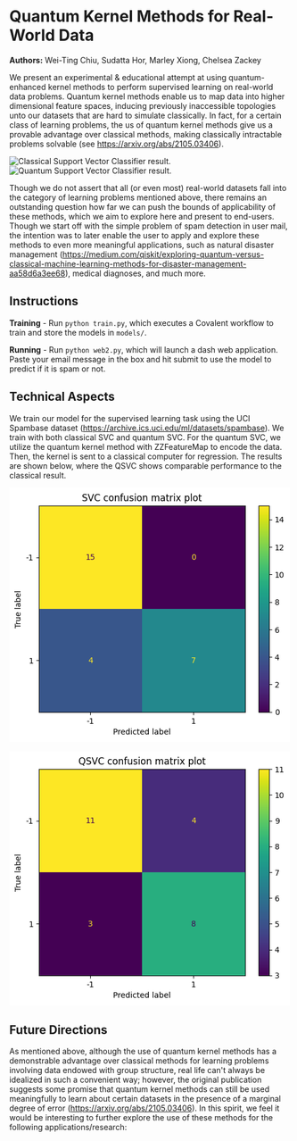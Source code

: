 # Quantum Kernel Methods for Real-World Data
 **Authors:** Wei-Ting Chiu, Sudatta Hor, Marley Xiong, Chelsea Zackey

We present an experimental & educational attempt at using quantum-enhanced kernel methods to perform supervised learning on real-world data problems. Quantum kernel methods enable us to map data into higher dimensional feature spaces, inducing previously inaccessible topologies unto our datasets that are hard to simulate classically. In fact, for a certain class of learning problems, the us of quantum kernel methods give us a provable advantage over classical methods, making classically intractable problems solvable (see https://arxiv.org/abs/2105.03406).

![Classical Support Vector Classifier result.](./figs/classical.png)
![Quantum Support Vector Classifier result.](./figs/quantum.png)

Though we do not assert that all (or even most) real-world datasets fall into the category of learning problems mentioned above, there remains an outstanding question how far we can push the bounds of applicability of these methods, which we aim to explore here and present to end-users. Though we start off with the simple problem of spam detection in user mail, the intention was to later enable the user to apply and explore these methods to even more meaningful applications, such as natural disaster management (https://medium.com/qiskit/exploring-quantum-versus-classical-machine-learning-methods-for-disaster-management-aa58d6a3ee68), medical diagnoses, and much more.

## Instructions
  
  **Training** - Run `python train.py`, which executes a Covalent workflow to train and store the models in `models/`.
  
  **Running** - Run `python web2.py`, which will launch a dash web application. Paste your email message in the box and hit submit to use the model to predict if it is spam or not.

## Technical Aspects

We train our model for the supervised learning task using the UCI Spambase dataset (https://archive.ics.uci.edu/ml/datasets/spambase). We train with both classical SVC and quantum SVC. For the quantum SVC, we utilize the quantum kernel method with ZZFeatureMap to encode the data. Then, the kernel is sent to a classical computer for regression. The results are shown below, where the QSVC shows comparable performance to the classical result.

![Classical Support Vector Classifier result.](./figs/svc.png)

![Quantum Support Vector Classifier result.](./figs/qsvc.png)

## Future Directions
As mentioned above, although the use of quantum kernel methods has a demonstrable advantage over classical methods for learning problems involving data endowed with group structure, real life can't always be idealized in such a convenient way; however, the original publication suggests some promise that quantum kernel methods can still be used meaningfully to learn about certain datasets in the presence of a marginal degree of error (https://arxiv.org/abs/2105.03406). In this spirit, we feel it would be interesting to further explore the use of these methods for the following applications/research: 
